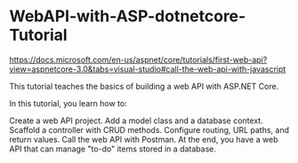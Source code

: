 # WebAPI-with-ASP-dotnetcore-Tutorial

https://docs.microsoft.com/en-us/aspnet/core/tutorials/first-web-api?view=aspnetcore-3.0&tabs=visual-studio#call-the-web-api-with-javascript


This tutorial teaches the basics of building a web API with ASP.NET Core.

In this tutorial, you learn how to:

Create a web API project.
Add a model class and a database context.
Scaffold a controller with CRUD methods.
Configure routing, URL paths, and return values.
Call the web API with Postman.
At the end, you have a web API that can manage "to-do" items stored in a database.
